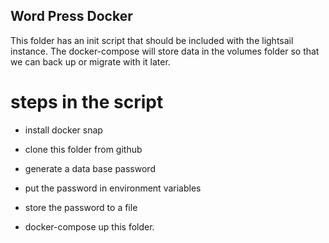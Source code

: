## Word Press Docker
This folder has an init script that should be included with the lightsail instance.  The docker-compose will store data in the volumes folder so that we can back up or migrate with it later. 

# steps in the script
- install docker snap

- clone this folder from github

- generate a data base password

- put the password in environment variables

- store the password to a file

- docker-compose up this folder.